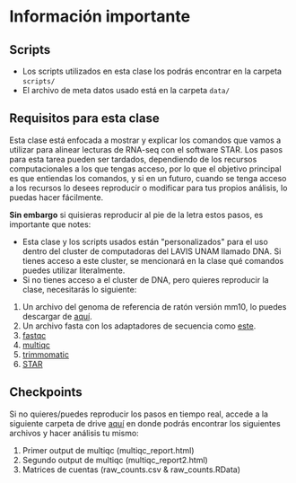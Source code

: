 # Información importante

## Scripts

- Los scripts utilizados en esta clase los podrás encontrar en la carpeta `scripts/`
- El archivo de meta datos usado está en la carpeta `data/`

## Requisitos para esta clase

Esta clase está enfocada a mostrar y explicar los comandos que vamos a utilizar para alinear lecturas de RNA-seq con el software STAR. Los pasos para esta tarea pueden ser tardados, dependiendo de los recursos computacionales a los que tengas acceso, por lo que el objetivo principal es que entiendas los comandos, y si en un futuro, cuando se tenga acceso a los recursos lo desees reproducir o modificar para tus propios análisis, lo puedas hacer fácilmente.

**Sin embargo** si quisieras reproducir al pie de la letra estos pasos, es importante que notes:

- Esta clase y los scripts usados están "personalizados" para el uso dentro del cluster de computadoras del LAVIS UNAM llamado DNA. Si tienes acceso a este cluster, se mencionará en la clase qué comandos puedes utilizar literalmente.
- Si no tienes acceso a el cluster de DNA, pero quieres reproducir la clase, necesitarás lo siguiente:

1. Un archivo del genoma de referencia de ratón versión mm10, lo puedes descargar de [aquí](https://hgdownload.soe.ucsc.edu/goldenPath/mm10/bigZips/mm10.2bit).
2. Un archivo fasta con los adaptadores de secuencia como [este](https://github.com/timflutre/trimmomatic/blob/master/adapters/TruSeq3-PE-2.fa).
3. [fastqc](https://www.bioinformatics.babraham.ac.uk/projects/fastqc/)
4. [multiqc](https://multiqc.info/)
5. [trimmomatic](http://www.usadellab.org/cms/?page=trimmomatic)
6. [STAR](https://github.com/alexdobin/STAR/tree/master)

## Checkpoints

Si no quieres/puedes reproducir los pasos en tiempo real, accede a la siguiente carpeta de drive [aquí](https://drive.google.com/drive/folders/1bgpLppdQXtAx1MaCKOASLSP9KY6fFY7q?usp=sharing) en donde podrás encontrar los siguientes archivos y hacer análisis tu mismo:

1. Primer output de multiqc (multiqc_report.html)
2. Segundo output de multiqc (multiqc_report2.html)
3. Matrices de cuentas (raw_counts.csv  & raw_counts.RData)

